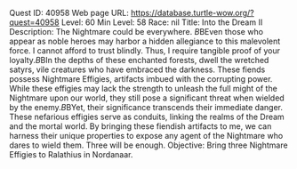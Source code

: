 Quest ID: 40958
Web page URL: https://database.turtle-wow.org/?quest=40958
Level: 60
Min Level: 58
Race: nil
Title: Into the Dream II
Description: The Nightmare could be everywhere. $B$BEven those who appear as noble heroes may harbor a hidden allegiance to this malevolent force. I cannot afford to trust blindly. Thus, I require tangible proof of your loyalty.$B$BIn the depths of these enchanted forests, dwell the wretched satyrs, vile creatures who have embraced the darkness. These fiends possess Nightmare Effigies, artifacts imbued with the corrupting power. While these effigies may lack the strength to unleash the full might of the Nightmare upon our world, they still pose a significant threat when wielded by the enemy.$B$BYet, their significance transcends their immediate danger. These nefarious effigies serve as conduits, linking the realms of the Dream and the mortal world. By bringing these fiendish artifacts to me, we can harness their unique properties to expose any agent of the Nightmare who dares to wield them. Three will be enough.
Objective: Bring three Nightmare Effigies to Ralathius in Nordanaar.
